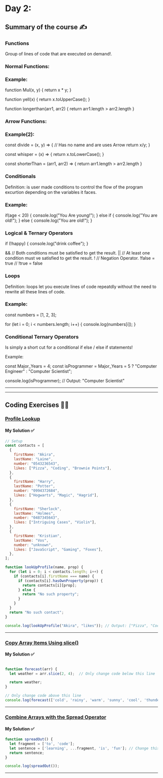 
# Day 2:

## Summary of the course ✍️

### Functions

Group of lines of code that are executed on demand!.

### Normal Functions:

### Example:

function Mul(x, y) {
return x * y;
}

function yell(x) {
return x.toUpperCase();
}

function longerthan(arr1, arr2) {
return arr1.length  > arr2.length
}

### Arrow Functions:

### Example(2):

const divide = (x, y) => { // Has no name and are uses Arrow
return x/y;
}

const whisper = (x) => {
return x.toLowerCase();
}

const shorterThan = (arr1, arr2) => {
return arr1.length > arr2.length
}

### Conditionals

Definition: is user made conditions to control the flow of the program excurtion depending on the variables it faces.

### Example:

if(age < 20) {
console.log("You Are young!");
} else if {
console.log("You are old!");
} else {
console.log("You are old!");
}

### Logical & Ternary Operators

if (!happy) {
console.log("drink coffee");
}

&& // Both conditions must be satisfied to get the result.
|| // At least one condition must ve satisfied to get the result.
! // Negation Operator. !false = true // !true = false

### Loops

Definition: loops let you execute lines of code repeatdly without the need to rewrite all these lines of code.

### Example:

const numbers = [1, 2, 3];

for (let i = 0; i < numbers.length; i++) {
console.log(numbers[i]);
}

### Conditional Ternary Operators

Is simply a short cut for a conditional if else / else if statements!

Example:

const Major_Years = 4;
const isProgrammer = Major_Years = 5 ? "Computer Engineer" : "Computer Scientist";

console.log(isProgrammer); // Output: "Computer Scientist"

---

---

## Coding Exercises 👨‍💻

### [Profile Lookup](https://www.freecodecamp.org/learn/javascript-algorithms-and-data-structures/basic-javascript/profile-lookup)

#### My Solution ✅

```javascript
// Setup
const contacts = [
  {
    firstName: "Akira",
    lastName: "Laine",
    number: "0543236543",
    likes: ["Pizza", "Coding", "Brownie Points"],
  },
  {
    firstName: "Harry",
    lastName: "Potter",
    number: "0994372684",
    likes: ["Hogwarts", "Magic", "Hagrid"],
  },
  {
    firstName: "Sherlock",
    lastName: "Holmes",
    number: "0487345643",
    likes: ["Intriguing Cases", "Violin"],
  },
  {
    firstName: "Kristian",
    lastName: "Vos",
    number: "unknown",
    likes: ["JavaScript", "Gaming", "Foxes"],
  },
];

function lookUpProfile(name, prop) {
  for (let i = 0; i < contacts.length; i++) {
    if (contacts[i].firstName === name) {
      if (contacts[i].hasOwnProperty(prop)) {
        return contacts[i][prop];
      } else {
        return "No such property";
      }
    }
  }
  return "No such contact";
}

console.log(lookUpProfile("Akira", "likes")); // Output: ["Pizza", "Coding", "Brownie Points"]


```

---



### [Copy Array Items Using slice()](https://www.freecodecamp.org/learn/javascript-algorithms-and-data-structures/basic-data-structures/copy-array-items-using-slice)

#### My Solution ✅

```javascript

function forecast(arr) {
  let weather = arr.slice(2, 4);  // Only change code below this line

  return weather;
}

// Only change code above this line
console.log(forecast(['cold', 'rainy', 'warm', 'sunny', 'cool', 'thunderstorms']));

```

---


### [Combine Arrays with the Spread Operator](https://www.freecodecamp.org/learn/javascript-algorithms-and-data-structures/basic-data-structures/combine-arrays-with-the-spread-operator)

#### My Solution ✅

```javascript
function spreadOut() {
  let fragment = ['to', 'code'];
  let sentence = ['learning', ...fragment, 'is', 'fun']; // Change this line
  return sentence;
}

console.log(spreadOut());
```

---

